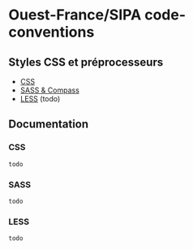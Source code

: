 # Ouest-France/SIPA code-conventions

## Styles CSS et préprocesseurs

- [CSS](/css/.stylelintrc)
- [SASS & Compass](/css/.scss-lint.yml)
- [LESS](/css/) (todo)

## Documentation


### CSS

`todo`

### SASS

`todo`

### LESS

`todo`

